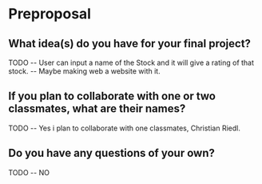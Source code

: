 # Preproposal

## What idea(s) do you have for your final project?
TODO
-- User can input a name of the Stock and it will give a rating of that stock.
-- Maybe making web a website with it.

## If you plan to collaborate with one or two classmates, what are their names?
TODO
-- Yes i plan to collaborate with one classmates, Christian Riedl.

## Do you have any questions of your own?
TODO
-- NO
